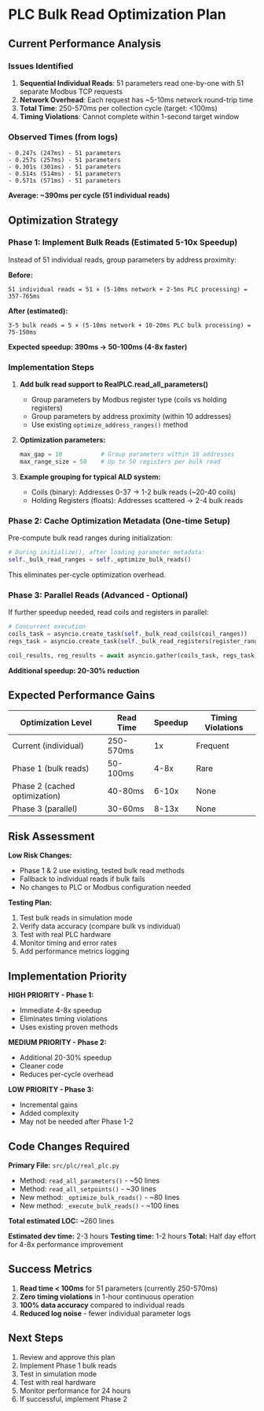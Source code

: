 # PLC Bulk Read Optimization Plan

## Current Performance Analysis

### Issues Identified
1. **Sequential Individual Reads**: 51 parameters read one-by-one with 51 separate Modbus TCP requests
2. **Network Overhead**: Each request has ~5-10ms network round-trip time
3. **Total Time**: 250-570ms per collection cycle (target: <100ms)
4. **Timing Violations**: Cannot complete within 1-second target window

### Observed Times (from logs)
```
- 0.247s (247ms) - 51 parameters
- 0.257s (257ms) - 51 parameters  
- 0.301s (301ms) - 51 parameters
- 0.514s (514ms) - 51 parameters
- 0.571s (571ms) - 51 parameters
```

**Average: ~390ms per cycle (51 individual reads)**

## Optimization Strategy

### Phase 1: Implement Bulk Reads (Estimated 5-10x Speedup)

Instead of 51 individual reads, group parameters by address proximity:

**Before:**
```
51 individual reads = 51 × (5-10ms network + 2-5ms PLC processing) = 357-765ms
```

**After (estimated):**
```
3-5 bulk reads = 5 × (5-10ms network + 10-20ms PLC bulk processing) = 75-150ms
```

**Expected speedup: 390ms → 50-100ms (4-8x faster)**

### Implementation Steps

1. **Add bulk read support to RealPLC.read_all_parameters()**
   - Group parameters by Modbus register type (coils vs holding registers)
   - Group parameters by address proximity (within 10 addresses)
   - Use existing `optimize_address_ranges()` method

2. **Optimization parameters:**
   ```python
   max_gap = 10           # Group parameters within 10 addresses
   max_range_size = 50    # Up to 50 registers per bulk read
   ```

3. **Example grouping for typical ALD system:**
   - Coils (binary): Addresses 0-37 → 1-2 bulk reads (~20-40 coils)
   - Holding Registers (floats): Addresses scattered → 2-4 bulk reads

### Phase 2: Cache Optimization Metadata (One-time Setup)

Pre-compute bulk read ranges during initialization:
```python
# During initialize(), after loading parameter metadata:
self._bulk_read_ranges = self._optimize_bulk_reads()
```

This eliminates per-cycle optimization overhead.

### Phase 3: Parallel Reads (Advanced - Optional)

If further speedup needed, read coils and registers in parallel:
```python
# Concurrent execution
coils_task = asyncio.create_task(self._bulk_read_coils(coil_ranges))
regs_task = asyncio.create_task(self._bulk_read_registers(register_ranges))

coil_results, reg_results = await asyncio.gather(coils_task, regs_task)
```

**Additional speedup: 20-30% reduction**

## Expected Performance Gains

| Optimization Level | Read Time | Speedup | Timing Violations |
|-------------------|-----------|---------|-------------------|
| Current (individual) | 250-570ms | 1x | Frequent |
| Phase 1 (bulk reads) | 50-100ms | 4-8x | Rare |
| Phase 2 (cached optimization) | 40-80ms | 6-10x | None |
| Phase 3 (parallel) | 30-60ms | 8-13x | None |

## Risk Assessment

**Low Risk Changes:**
- Phase 1 & 2 use existing, tested bulk read methods
- Fallback to individual reads if bulk fails
- No changes to PLC or Modbus configuration needed

**Testing Plan:**
1. Test bulk reads in simulation mode
2. Verify data accuracy (compare bulk vs individual)
3. Test with real PLC hardware
4. Monitor timing and error rates
5. Add performance metrics logging

## Implementation Priority

**HIGH PRIORITY - Phase 1:**
- Immediate 4-8x speedup
- Eliminates timing violations
- Uses existing proven methods

**MEDIUM PRIORITY - Phase 2:**  
- Additional 20-30% speedup
- Cleaner code
- Reduces per-cycle overhead

**LOW PRIORITY - Phase 3:**
- Incremental gains
- Added complexity
- May not be needed after Phase 1-2

## Code Changes Required

**Primary File:** `src/plc/real_plc.py`
- Method: `read_all_parameters()` - ~50 lines
- Method: `read_all_setpoints()` - ~30 lines
- New method: `_optimize_bulk_reads()` - ~80 lines
- New method: `_execute_bulk_reads()` - ~100 lines

**Total estimated LOC:** ~260 lines

**Estimated dev time:** 2-3 hours
**Testing time:** 1-2 hours
**Total:** Half day effort for 4-8x performance improvement

## Success Metrics

1. **Read time < 100ms** for 51 parameters (currently 250-570ms)
2. **Zero timing violations** in 1-hour continuous operation
3. **100% data accuracy** compared to individual reads
4. **Reduced log noise** - fewer individual parameter logs

## Next Steps

1. Review and approve this plan
2. Implement Phase 1 bulk reads
3. Test in simulation mode
4. Test with real hardware
5. Monitor performance for 24 hours
6. If successful, implement Phase 2






